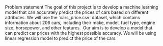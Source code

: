 Problem statement
The goal of this project is to develop a machine learning model that can accurately predict the prices of cars based on different attributes. We will use the 'cars_price.csv' dataset, which contains information about 206 cars, including their make, model, fuel type, engine size, horsepower, and other features. 
Our aim is to develop a model that can predict car prices with the highest possible accuracy. We will be using linear regression model to predict the price of the cars
